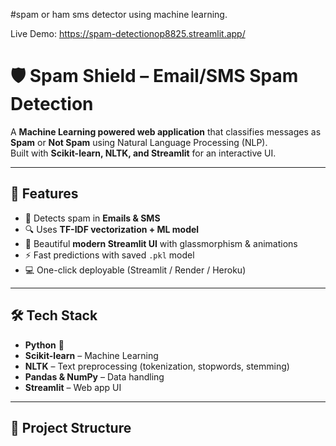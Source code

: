 #spam or ham sms detector using machine learning.

Live Demo: https://spam-detectionop8825.streamlit.app/

# 🛡️ Spam Shield – Email/SMS Spam Detection

A **Machine Learning powered web application** that classifies messages as **Spam** or **Not Spam** using Natural Language Processing (NLP).  
Built with **Scikit-learn, NLTK, and Streamlit** for an interactive UI.

---

## 🚀 Features
- 📩 Detects spam in **Emails & SMS**  
- 🔍 Uses **TF-IDF vectorization + ML model**  
- 🎨 Beautiful **modern Streamlit UI** with glassmorphism & animations  
- ⚡ Fast predictions with saved `.pkl` model  
- 💻 One-click deployable (Streamlit / Render / Heroku)  

---

## 🛠️ Tech Stack
- **Python** 🐍  
- **Scikit-learn** – Machine Learning  
- **NLTK** – Text preprocessing (tokenization, stopwords, stemming)  
- **Pandas & NumPy** – Data handling  
- **Streamlit** – Web app UI  

---

## 📂 Project Structure

